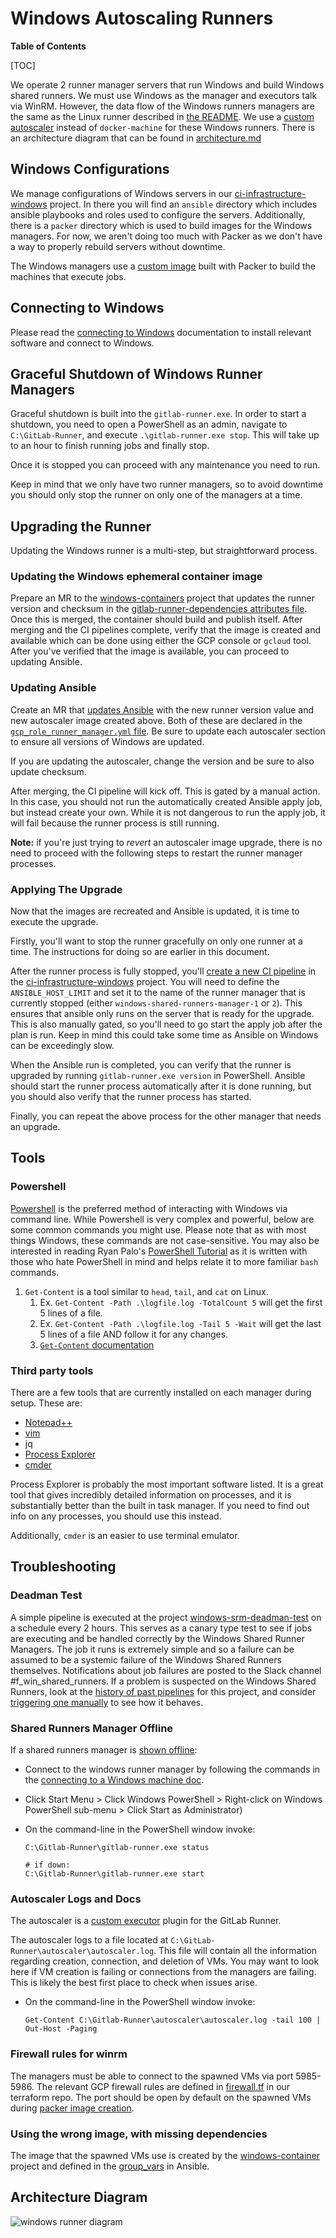 # Windows Autoscaling Runners

**Table of Contents**

[TOC]

We operate 2 runner manager servers that run Windows and build Windows shared runners. We
must use Windows as the manager and executors talk via WinRM. However, the data flow
of the Windows runners managers are the same as the Linux runner described in
[the README](../README.md). We use a [custom autoscaler](https://gitlab.com/gitlab-org/ci-cd/custom-executor-drivers/autoscaler)
instead of `docker-machine` for these Windows runners. There is an architecture diagram that
can be found in [architecture.md](./architecture.md)

## Windows Configurations

We manage configurations of Windows servers in our [ci-infrastructure-windows](https://ops.gitlab.net/gitlab-com/gl-infra/ci-infrastructure-windows)
project. In there you will find an `ansible` directory which includes ansible playbooks and roles
used to configure the servers. Additionally, there is a `packer` directory which is used to build
images for the Windows managers. For now, we aren't doing too much with Packer as we don't have
a way to properly rebuild servers without downtime.

The Windows managers use a [custom image](https://gitlab.com/gitlab-org/ci-cd/shared-runners/images/gcp/windows-containers/)
built with Packer to build the machines that execute jobs.

## Connecting to Windows

Please read the [connecting to Windows](./connecting.md) documentation
to install relevant software and connect to Windows.

## Graceful Shutdown of Windows Runner Managers

Graceful shutdown is built into the `gitlab-runner.exe`. In order to start a shutdown, you need to open a PowerShell as an admin,
navigate to `C:\GitLab-Runner`, and execute `.\gitlab-runner.exe stop`.
This will take up to an hour to finish running jobs and finally stop.

Once it is stopped you can proceed with any maintenance you need to run.

Keep in mind that we only have two runner managers, so to avoid downtime
you should only stop the runner on only one of the managers at a time.

## Upgrading the Runner

Updating the Windows runner is a multi-step, but straightforward process.

### Updating the Windows ephemeral container image

Prepare an MR to the [windows-containers](https://gitlab.com/gitlab-org/ci-cd/shared-runners/images/gcp/windows-containers)
project that updates the runner version and checksum in the [gitlab-runner-dependencies attributes file](https://gitlab.com/gitlab-org/ci-cd/shared-runners/images/gcp/windows-containers/-/blob/main/cookbooks/gitlab-runner-dependencies/attributes/default.rb#L1-6).
Once this is merged, the container should build and publish itself.
After merging and the CI pipelines complete, verify that the image is created and available which can be done using either the GCP console or `gcloud` tool.
After you've verified that the image is available, you can proceed to
updating Ansible.

### Updating Ansible

Create an MR that [updates Ansible](https://ops.gitlab.net/gitlab-com/gl-infra/ci-infrastructure-windows/) with the new runner version value
and new autoscaler image created above.
Both of these are declared in the [`gcp_role_runner_manager.yml` file](https://ops.gitlab.net/gitlab-com/gl-infra/ci-infrastructure-windows/-/blob/master/ansible/group_vars/gcp_role_runner_manager.yml).
Be sure to update each autoscaler section to ensure all versions of Windows
are updated.

If you are updating the autoscaler, change the version and be sure to also update checksum.

After merging, the CI pipeline will kick off. This is gated by a manual action.
In this case, you should not run the automatically created Ansible apply
job, but instead create your own. While it is not dangerous to run the
apply job, it will fail because the runner process is still running.

**Note:** if you're just trying to _revert_ an autoscaler image upgrade, there is no need to proceed with the following steps to restart the runner manager processes.

### Applying The Upgrade

Now that the images are recreated and Ansible is updated,
it is time to execute the upgrade.

Firstly, you'll want to stop the runner gracefully on only one runner at a time. The instructions for doing so are earlier in this document.

After the runner process is fully stopped, you'll [create a new CI pipeline](https://ops.gitlab.net/gitlab-com/gl-infra/ci-infrastructure-windows/-/pipelines/new)
in the [ci-infrastructure-windows](https://ops.gitlab.net/gitlab-com/gl-infra/ci-infrastructure-windows/) project.
You will need to define the `ANSIBLE_HOST_LIMIT` and set it to the name
of the runner manager that is currently stopped (either `windows-shared-runners-manager-1` or `2`). This ensures that ansible only runs on the server that is ready for the upgrade.
This is also manually gated, so you'll need to go start the apply job after
the plan is run. Keep in mind this could take some time as Ansible on
Windows can be exceedingly slow.

When the Ansible run is completed, you can verify that the runner is
upgraded by running `gitlab-runner.exe version` in PowerShell.
Ansible should start the runner process automatically after it is done
running, but you should also verify that the runner process has started.

Finally, you can repeat the above process for the other manager that
needs an upgrade.

## Tools

### Powershell

[Powershell](https://docs.microsoft.com/en-us/powershell/) is the preferred method
of interacting with Windows via command line. While Powershell is very complex and
powerful, below are some common commands you might use. Please note that as with
most things Windows, these commands are not case-sensitive. You may also be interested
in reading Ryan Palo's [PowerShell Tutorial](https://simpleprogrammer.com/powershell-tutorial/)
as it is written with those who hate PowerShell in mind and helps relate it to
more familiar `bash` commands.

1. `Get-Content` is a tool similar to `head`, `tail`, and `cat` on Linux.
   1. Ex. `Get-Content -Path .\logfile.log -TotalCount 5` will get the first 5 lines of a file.
   2. Ex. `Get-Content -Path .\logfile.log -Tail 5 -Wait` will get the last 5 lines of a file AND follow it for any changes.
   3. [`Get-Content` documentation](https://docs.microsoft.com/en-us/powershell/module/microsoft.powershell.management/get-content?view=powershell-7)

### Third party tools

There are a few tools that are currently installed on each manager during setup. These are:

- [Notepad++](https://notepad-plus-plus.org/)
- [vim](https://chocolatey.org/packages/vim)
- jq
- [Process Explorer](https://docs.microsoft.com/en-us/sysinternals/downloads/process-explorer)
- [cmder](https://cmder.net/)

Process Explorer is probably the most important software listed. It is a great tool that gives
incredibly detailed information on processes, and it is substantially better than the built in
task manager. If you need to find out info on any processes, you should use this instead.

Additionally, `cmder` is an easier to use terminal emulator.

## Troubleshooting

### Deadman Test

A simple pipeline is executed at the project [windows-srm-deadman-test](https://gitlab.com/gitlab-org/ci-cd/tests/windows-srm-deadman-test) on a schedule every 2 hours. This serves as a canary type test to see if jobs are executing and be handled correctly by the Windows Shared Runner Managers. The job it runs is extremely simple and so a failure can be assumed to be a systemic failure of the Windows Shared Runners themselves. Notifications about job failures are posted to the Slack channel #f_win_shared_runners. If a problem is suspected on the Windows Shared Runners, look at the [history of past pipelines](https://gitlab.com/gitlab-org/ci-cd/tests/windows-srm-deadman-test/-/pipelines) for this project, and consider [triggering one manually](https://gitlab.com/gitlab-org/ci-cd/tests/windows-srm-deadman-test/-/pipelines/new) to see how it behaves.

### Shared Runners Manager Offline

If a shared runners manager is [shown offline](https://gitlab.com/gitlab-com/gl-infra/reliability/-/issues/9186):

- Connect to the windows runner manager by following the commands in the [connecting to a Windows machine doc](./connecting.md).
- Click Start Menu > Click Windows PowerShell > Right-click on Windows PowerShell sub-menu > Click Start as Administrator)
- On the command-line in the PowerShell window invoke:

  ```
  C:\Gitlab-Runner\gitlab-runner.exe status

  # if down:
  C:\Gitlab-Runner\gitlab-runner.exe start
  ```

### Autoscaler Logs and Docs

The autoscaler is a [custom executor](https://docs.gitlab.com/runner/executors/custom.html) plugin
for the GitLab Runner.

The autoscaler logs to a file located at `C:\GitLab-Runner\autoscaler\autoscaler.log`. This file
will contain all the information regarding creation, connection, and deletion of VMs. You may want to look
here if VM creation is failing or connections from the managers are failing. This is likely
the best first place to check when issues arise.

- On the command-line in the PowerShell window invoke:

  ```
  Get-Content C:\Gitlab-Runner\autoscaler\autoscaler.log -tail 100 | Out-Host -Paging
  ```

### Firewall rules for winrm

The managers must be able to connect to the spawned VMs via port 5985-5986.
The relevant GCP firewall rules are defined in [firewall.tf](https://ops.gitlab.net/gitlab-com/gitlab-com-infrastructure/-/blob/master/environments/windows-ci/firewall.tf#L15-30)
in our terraform repo. The port should be open by default on the spawned
VMs during [packer image creation](https://gitlab.com/gitlab-org/ci-cd/shared-runners/images/gcp/windows-containers/-/blob/master/packer.json#L28-31).

### Using the wrong image, with missing dependencies

The image that the spawned VMs use is created by the [windows-container](https://gitlab.com/gitlab-org/ci-cd/shared-runners/images/gcp/windows-containers)
project and defined in the [group_vars](https://ops.gitlab.net/gitlab-com/gl-infra/ci-infrastructure-windows/-/blob/master/ansible/group_vars/gcp_role_runner_manager.yml#L48)
in Ansible.

## Architecture Diagram

![windows runner diagram](./img/windows-diagram.svg)
